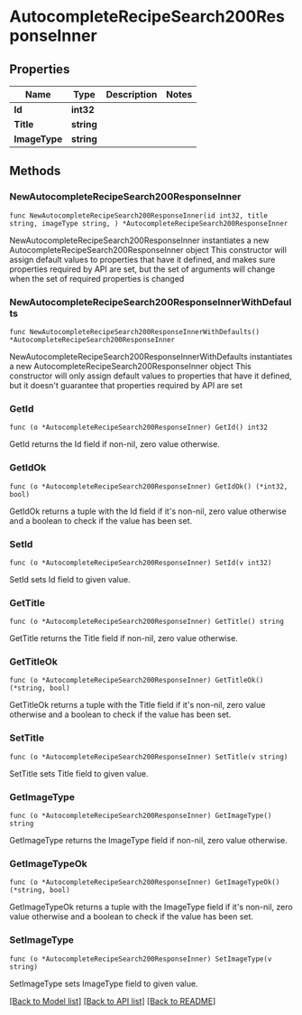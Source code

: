 # AutocompleteRecipeSearch200ResponseInner

## Properties

Name | Type | Description | Notes
------------ | ------------- | ------------- | -------------
**Id** | **int32** |  | 
**Title** | **string** |  | 
**ImageType** | **string** |  | 

## Methods

### NewAutocompleteRecipeSearch200ResponseInner

`func NewAutocompleteRecipeSearch200ResponseInner(id int32, title string, imageType string, ) *AutocompleteRecipeSearch200ResponseInner`

NewAutocompleteRecipeSearch200ResponseInner instantiates a new AutocompleteRecipeSearch200ResponseInner object
This constructor will assign default values to properties that have it defined,
and makes sure properties required by API are set, but the set of arguments
will change when the set of required properties is changed

### NewAutocompleteRecipeSearch200ResponseInnerWithDefaults

`func NewAutocompleteRecipeSearch200ResponseInnerWithDefaults() *AutocompleteRecipeSearch200ResponseInner`

NewAutocompleteRecipeSearch200ResponseInnerWithDefaults instantiates a new AutocompleteRecipeSearch200ResponseInner object
This constructor will only assign default values to properties that have it defined,
but it doesn't guarantee that properties required by API are set

### GetId

`func (o *AutocompleteRecipeSearch200ResponseInner) GetId() int32`

GetId returns the Id field if non-nil, zero value otherwise.

### GetIdOk

`func (o *AutocompleteRecipeSearch200ResponseInner) GetIdOk() (*int32, bool)`

GetIdOk returns a tuple with the Id field if it's non-nil, zero value otherwise
and a boolean to check if the value has been set.

### SetId

`func (o *AutocompleteRecipeSearch200ResponseInner) SetId(v int32)`

SetId sets Id field to given value.


### GetTitle

`func (o *AutocompleteRecipeSearch200ResponseInner) GetTitle() string`

GetTitle returns the Title field if non-nil, zero value otherwise.

### GetTitleOk

`func (o *AutocompleteRecipeSearch200ResponseInner) GetTitleOk() (*string, bool)`

GetTitleOk returns a tuple with the Title field if it's non-nil, zero value otherwise
and a boolean to check if the value has been set.

### SetTitle

`func (o *AutocompleteRecipeSearch200ResponseInner) SetTitle(v string)`

SetTitle sets Title field to given value.


### GetImageType

`func (o *AutocompleteRecipeSearch200ResponseInner) GetImageType() string`

GetImageType returns the ImageType field if non-nil, zero value otherwise.

### GetImageTypeOk

`func (o *AutocompleteRecipeSearch200ResponseInner) GetImageTypeOk() (*string, bool)`

GetImageTypeOk returns a tuple with the ImageType field if it's non-nil, zero value otherwise
and a boolean to check if the value has been set.

### SetImageType

`func (o *AutocompleteRecipeSearch200ResponseInner) SetImageType(v string)`

SetImageType sets ImageType field to given value.



[[Back to Model list]](../README.md#documentation-for-models) [[Back to API list]](../README.md#documentation-for-api-endpoints) [[Back to README]](../README.md)


